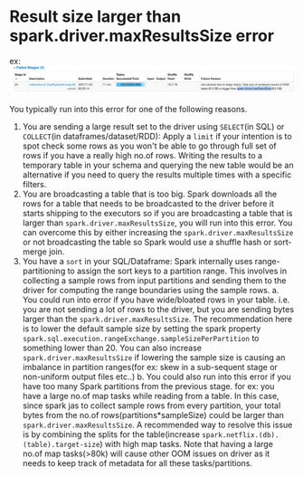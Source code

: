 # Result size larger than spark.driver.maxResultsSize error



ex: ![Key-Skew-Spark-UI](../imgs/spark-driver-max-result-size-error.png)

You typically run into this error for one of the following reasons.

1. You are sending a large result set to the driver using `SELECT`(in SQL) or `COLLECT`(in dataframes/dataset/RDD): Apply a `limit` if your intention is to spot check some rows as you won't be able to go through full set of rows if you have a really high no.of rows. Writing the results to a temporary table in your schema and querying the new table would be an alternative if you need to query the results multiple times with a specific filters.
2. You are broadcasting a table that is too big. Spark downloads all the rows for a table that needs to be broadcasted to the driver before it starts shipping to the executors so if you are broadcasting a table that is larger than `spark.driver.maxResultsSize`, you will run into this error. You can overcome this by either increasing the `spark.driver.maxResultsSize` or not broadcasting the table so Spark would use a shuffle hash or sort-merge join.
3. You have a `sort` in your SQL/Dataframe: Spark internally uses range-partitioning to assign the sort keys to a partition range. This involves in collecting a sample rows from input partitions and sending them to the driver for computing the range boundaries using the sample rows. 
   a. You could run into error if you have wide/bloated rows in your table. i.e. you are not sending a lot of rows to the driver, but you are sending bytes larger than the `spark.driver.maxResultsSize`. The recommendation here is to lower the default sample size by setting the spark property `spark.sql.execution.rangeExchange.sampleSizePerPartition` to something lower than 20. You can also increase `spark.driver.maxResultsSize` if lowering the sample size is causing an imbalance in partition ranges(for ex: skew in a sub-sequent stage or non-uniform output files etc..)
   b. You could also run into this error if you have too many Spark partitions from the previous stage. for ex: you have a large no.of map tasks while reading from a table. In this case, since spark jas to collect sample rows from every partition, your total bytes from the no.of rows(partitions*sampleSize) could be larger than `spark.driver.maxResultsSize`. A recommended way to resolve this issue is by combining the splits for the table(increase `spark.netflix.(db).(table).target-size`) with high map tasks. Note that having a large no.of map tasks(>80k) will cause other OOM issues on driver as it needs to keep track of metadata for all these tasks/partitions.  